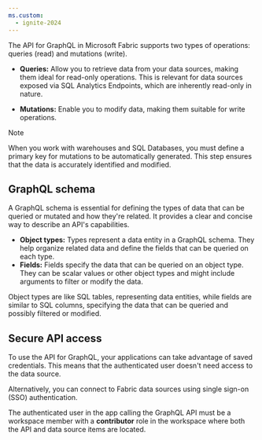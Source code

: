 ```yaml
---
ms.custom:
  - ignite-2024
---
```

The API for GraphQL in Microsoft Fabric supports two types of operations: queries (read) and mutations (write). 

- **Queries:** Allow you to retrieve data from your data sources, making them ideal for read-only operations. This is relevant for data sources exposed via SQL Analytics Endpoints, which are inherently read-only in nature.

- **Mutations:** Enable you to modify data, making them suitable for write operations. 

> [!NOTE]
> When you work with warehouses and SQL Databases, you must define a primary key for mutations to be automatically generated. This step ensures that the data is accurately identified and modified.

## GraphQL schema

A GraphQL schema is essential for defining the types of data that can be queried or mutated and how they're related. It provides a clear and concise way to describe an API's capabilities.

- **Object types:** Types represent a data entity in a GraphQL schema. They help organize related data and define the fields that can be queried on each type.
- **Fields:** Fields specify the data that can be queried on an object type. They can be scalar values or other object types and might include arguments to filter or modify the data.

Object types are like SQL tables, representing data entities, while fields are similar to SQL columns, specifying the data that can be queried and possibly filtered or modified.

## Secure API access

To use the API for GraphQL, your applications can take advantage of saved credentials. This means that the authenticated user doesn't need access to the data source. 

Alternatively, you can connect to Fabric data sources using single sign-on (SSO) authentication.

The authenticated user in the app calling the GraphQL API must be a workspace member with a **contributor** role in the workspace where both the API and data source items are located. 
